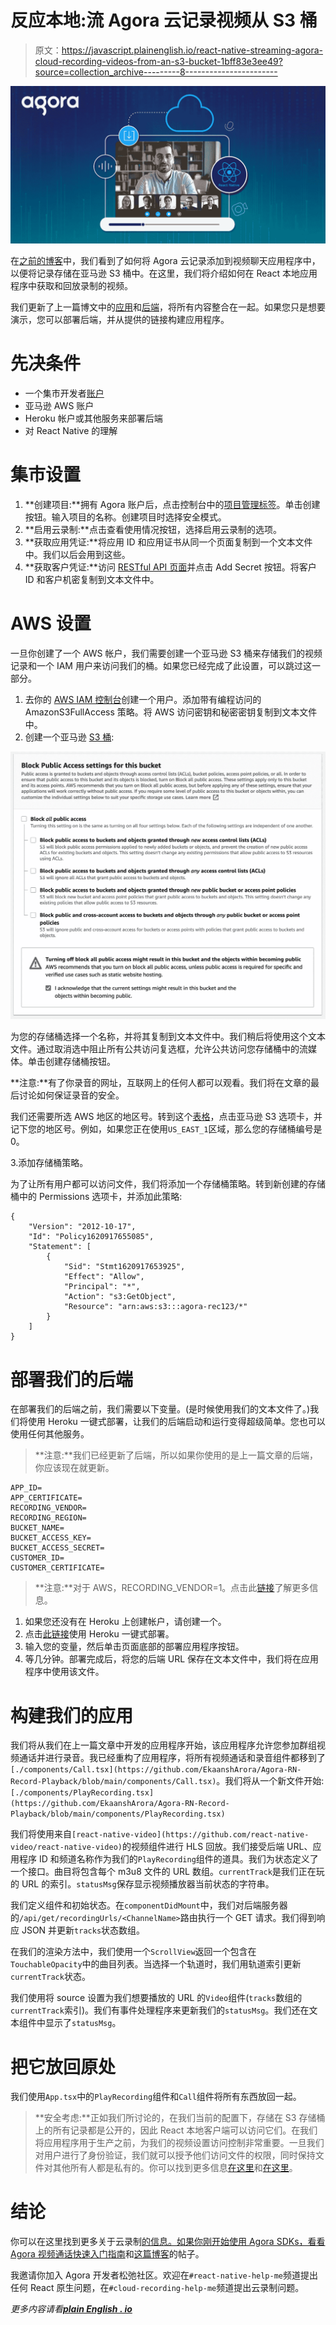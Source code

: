 # 反应本地:流 Agora 云记录视频从 S3 桶

> 原文：<https://javascript.plainenglish.io/react-native-streaming-agora-cloud-recording-videos-from-an-s3-bucket-1bff83e3ee49?source=collection_archive---------8----------------------->

![](img/62edf46c5393274e00712c1ee6b7bfb9.png)

在[之前的博客](https://medium.com/geekculture/cloud-recording-for-react-native-video-chat-using-agora-d7669201e50f)中，我们看到了如何将 Agora 云记录添加到视频聊天应用程序中，以便将记录存储在亚马逊 S3 桶中。在这里，我们将介绍如何在 React 本地应用程序中获取和回放录制的视频。

我们更新了上一篇博文中的[应用](https://github.com/EkaanshArora/Agora-RN-Record-Playback)和[后端](https://github.com/EkaanshArora/Agora-Cloud-Recording-Example)，将所有内容整合在一起。如果您只是想要演示，您可以部署后端，并从提供的链接构建应用程序。

# 先决条件

*   一个集市开发者[账户](https://sso.agora.io/en/signup?utm_source=medium&utm_medium=blog&utm_campaign=react-native-streaming-agora-cloud-recording-videos-from-an-s3-bucket/)
*   亚马逊 AWS 账户
*   Heroku 帐户或其他服务来部署后端
*   对 React Native 的理解

# 集市设置

1.  **创建项目:**拥有 Agora 账户后，点击控制台中的[项目管理标签](https://console.agora.io/projects)。单击创建按钮。输入项目的名称。创建项目时选择安全模式。
2.  **启用云录制:**点击查看使用情况按钮，选择启用云录制的选项。
3.  **获取应用凭证:**将应用 ID 和应用证书从同一个页面复制到一个文本文件中。我们以后会用到这些。
4.  **获取客户凭证:**访问 [RESTful API 页面](https://console.agora.io/restfulApi)并点击 Add Secret 按钮。将客户 ID 和客户机密复制到文本文件中。

# AWS 设置

一旦你创建了一个 AWS 帐户，我们需要创建一个亚马逊 S3 桶来存储我们的视频记录和一个 IAM 用户来访问我们的桶。如果您已经完成了此设置，可以跳过这一部分。

1.  去你的 [AWS IAM 控制台](https://console.aws.amazon.com/iam/home#/users)创建一个用户。添加带有编程访问的 AmazonS3FullAccess 策略。将 AWS 访问密钥和秘密密钥复制到文本文件中。
2.  创建一个亚马逊 [S3 桶](https://s3.console.aws.amazon.com/s3/home):

![](img/1e60235d3cb70771fcc94a1e091217bf.png)

为您的存储桶选择一个名称，并将其复制到文本文件中。我们稍后将使用这个文本文件。通过取消选中阻止所有公共访问复选框，允许公共访问您存储桶中的流媒体。单击创建存储桶按钮。

**注意:**有了你录音的网址，互联网上的任何人都可以观看。我们将在文章的最后讨论如何保证录音的安全。

我们还需要所选 AWS 地区的地区号。转到这个[表格](https://docs.agora.io/en/cloud-recording/cloud_recording_api_rest?platform=RESTful#a-namestorageconfigacloud-storage-configuration)，点击亚马逊 S3 选项卡，并记下您的地区号。例如，如果您正在使用`US_EAST_1`区域，那么您的存储桶编号是 0。

3.添加存储桶策略。

为了让所有用户都可以访问文件，我们将添加一个存储桶策略。转到新创建的存储桶中的 Permissions 选项卡，并添加此策略:

```
{
    "Version": "2012-10-17",
    "Id": "Policy1620917655085",
    "Statement": [
        {
            "Sid": "Stmt1620917653925",
            "Effect": "Allow",
            "Principal": "*",
            "Action": "s3:GetObject",
            "Resource": "arn:aws:s3:::agora-rec123/*"
        }
    ]
}
```

# 部署我们的后端

在部署我们的后端之前，我们需要以下变量。(是时候使用我们的文本文件了。)我们将使用 Heroku 一键式部署，让我们的后端启动和运行变得超级简单。您也可以使用任何其他服务。

> **注意:**我们已经更新了后端，所以如果你使用的是上一篇文章的后端，你应该现在就更新。

```
APP_ID=
APP_CERTIFICATE=
RECORDING_VENDOR=
RECORDING_REGION=
BUCKET_NAME=
BUCKET_ACCESS_KEY=
BUCKET_ACCESS_SECRET=
CUSTOMER_ID=
CUSTOMER_CERTIFICATE=
```

> **注意:**对于 AWS，RECORDING_VENDOR=1。点击此[链接](https://docs.agora.io/en/cloud-recording/cloud_recording_api_rest?platform=RESTful#a-namestorageconfigacloud-storage-configuration)了解更多信息。

1.  如果您还没有在 Heroku 上创建帐户，请创建一个。
2.  点击[此链接](https://heroku.com/deploy?template=https://github.com/EkaanshArora/Agora-Cloud-Recording-Example/tree/master)使用 Heroku 一键式部署。
3.  输入您的变量，然后单击页面底部的部署应用程序按钮。
4.  等几分钟。部署完成后，将您的后端 URL 保存在文本文件中，我们将在应用程序中使用该文件。

# 构建我们的应用

我们将从我们在上一篇文章中开发的应用程序开始，该应用程序允许您参加群组视频通话并进行录音。我已经重构了应用程序，将所有视频通话和录音组件都移到了`[./components/Call.tsx](https://github.com/EkaanshArora/Agora-RN-Record-Playback/blob/main/components/Call.tsx)`。我们将从一个新文件开始:`[./components/PlayRecording.tsx](https://github.com/EkaanshArora/Agora-RN-Record-Playback/blob/main/components/PlayRecording.tsx)`

我们将使用来自`[react-native-video](https://github.com/react-native-video/react-native-video)`的视频组件进行 HLS 回放。我们接受后端 URL、应用程序 ID 和频道名称作为我们的`PlayRecording`组件的道具。我们为状态定义了一个接口。曲目将包含每个 m3u8 文件的 URL 数组。`currentTrack`是我们正在玩的 URL 的索引。`statusMsg`保存显示视频播放器当前状态的字符串。

我们定义组件和初始状态。在`componentDidMount`中，我们对后端服务器的`/api/get/recordingUrls/<ChannelName>`路由执行一个 GET 请求。我们得到响应 JSON 并更新`tracks`状态数组。

在我们的渲染方法中，我们使用一个`ScrollView`返回一个包含在`TouchableOpacity`中的曲目列表。当选择一个轨道时，我们用轨道索引更新`currentTrack`状态。

我们使用将 source 设置为我们想要播放的 URL 的`Video`组件(`tracks`数组的`currentTrack`索引)。我们有事件处理程序来更新我们的`statusMsg`。我们还在文本组件中显示了`statusMsg`。

# 把它放回原处

我们使用`App.tsx`中的`PlayRecording`组件和`Call`组件将所有东西放回一起。

> **安全考虑:**正如我们所讨论的，在我们当前的配置下，存储在 S3 存储桶上的所有记录都是公开的，因此 React 本地客户端可以访问它们。在我们将应用程序用于生产之前，为我们的视频设置访问控制非常重要。一旦我们对用户进行了身份验证，我们就可以授予他们访问文件的权限，同时保持文件对其他所有人都是私有的。你可以找到更多信息[在这里](https://docs.aws.amazon.com/AmazonS3/latest/userguide/s3-access-control.html)和[在这里](https://docs.aws.amazon.com/AmazonS3/latest/userguide/access-control-overview.html)。

# 结论

你可以在这里找到更多关于云录制[的信息。如果你刚开始使用 Agora SDKs，看看](https://docs.agora.io/en/cloud-recording/landing-page?platform=RESTful) [Agora 视频通话快速入门指南](https://docs.agora.io/en/Video/landing-page?platform=React%20Native)和[这篇博客](https://www.agora.io/en/blog/how-to-build-a-react-native-video-calling-app-using-agora/)的帖子。

我邀请你加入 Agora 开发者松弛社区。欢迎在`#react-native-help-me`频道提出任何 React 原生问题，在`#cloud-recording-help-me`频道提出云录制问题。

*更多内容请看*[***plain English . io***](http://plainenglish.io/)